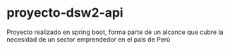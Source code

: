 # proyecto-dsw2-api
Proyecto realizado en spring boot, forma parte de un alcance que cubre la necesidad de un sector emprendedor en el país de Perú

